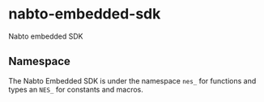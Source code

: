 # nabto-embedded-sdk
Nabto embedded SDK

## Namespace

The Nabto Embedded SDK is under the namespace `nes_` for functions and
types an `NES_` for constants and macros.

